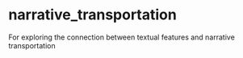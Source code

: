 # narrative_transportation
For exploring the connection between textual features and narrative transportation

